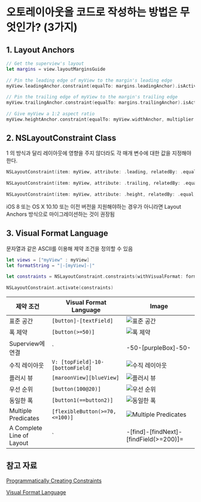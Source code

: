 # 오토레이아웃을 코드로 작성하는 방법은 무엇인가? (3가지)

## 1. Layout Anchors

```swift
// Get the superview's layout
let margins = view.layoutMarginsGuide
 
// Pin the leading edge of myView to the margin's leading edge
myView.leadingAnchor.constraint(equalTo: margins.leadingAnchor).isActive = true
 
// Pin the trailing edge of myView to the margin's trailing edge
myView.trailingAnchor.constraint(equalTo: margins.trailingAnchor).isActive = true
 
// Give myView a 1:2 aspect ratio
myView.heightAnchor.constraint(equalTo: myView.widthAnchor, multiplier: 2.0).isActive = true
```

## 2. NSLayoutConstraint Class

1 의 방식과 달리 레이아웃에 영향을 주지 않더라도 각 매개 변수에 대한 값을 지정해야 한다.

```swift
NSLayoutConstraint(item: myView, attribute: .leading, relatedBy: .equal, toItem: view, attribute: .leadingMargin, multiplier: 1.0, constant: 0.0).isActive = true
 
NSLayoutConstraint(item: myView, attribute: .trailing, relatedBy: .equal, toItem: view, attribute: .trailingMargin, multiplier: 1.0, constant: 0.0).isActive = true
 
NSLayoutConstraint(item: myView, attribute: .height, relatedBy: .equal, toItem: myView, attribute:.width, multiplier: 2.0, constant:0.0).isActive = true
```

iOS 8 또는 OS X 10.10 또는 이전 버전을 지원해야하는 경우가 아니라면 Layout Anchors 방식으로 마이그레이션하는 것이 권장됨

## 3. Visual Format Language

문자열과 같은 ASCII를 이용해 제약 조건을 정의할 수 있음

```swift
let views = ["myView" : myView]
let formatString = "|-[myView]-|"
 
let constraints = NSLayoutConstraint.constraints(withVisualFormat: formatString, options: .alignAllTop, metrics: nil, views: views)
 
NSLayoutConstraint.activate(constraints)
```

| 제약 조건 | Visual Format Language | Image |
| ------- | ---------------------- | ----- |
| 표준 공간 | `[button]-[textField]` | ![표준 공간](https://developer.apple.com/library/archive/documentation/UserExperience/Conceptual/AutolayoutPG/Art/standardSpace.png) |
| 폭 제약 | `[button(>=50)]` | ![폭 제약](https://developer.apple.com/library/archive/documentation/UserExperience/Conceptual/AutolayoutPG/Art/widthConstraint.png) |
| Superview에 연결 | `|-50-[purpleBox]-50-|` | ![Superview에 연결](https://developer.apple.com/library/archive/documentation/UserExperience/Conceptual/AutolayoutPG/Art/connectionToSuperview.png) |
| 수직 레이아웃 | `V: [topField]-10-[bottomField]` | ![수직 레이아웃](https://developer.apple.com/library/archive/documentation/UserExperience/Conceptual/AutolayoutPG/Art/verticalLayout.png) |
| 플러시 뷰 | `[maroonView][blueView]` | ![플러시 뷰](https://developer.apple.com/library/archive/documentation/UserExperience/Conceptual/AutolayoutPG/Art/flushViews.png) |
| 우선 순위 | `[button(100@20)]` | ![우선 순위](https://developer.apple.com/library/archive/documentation/UserExperience/Conceptual/AutolayoutPG/Art/priority.png) |
| 동일한 폭 | `[button1(==button2)]` | ![동일한 폭](https://developer.apple.com/library/archive/documentation/UserExperience/Conceptual/AutolayoutPG/Art/equalWidths.png) |
| Multiple Predicates | `[flexibleButton(>=70, <=100)]` | ![Multiple Predicates](https://developer.apple.com/library/archive/documentation/UserExperience/Conceptual/AutolayoutPG/Art/multiplePredicates.png) |
| A Complete Line of Layout | `|-[find]-[findNext]-[findField(>=200)]=|` | ![A Complete Line of Layout](https://developer.apple.com/library/archive/documentation/UserExperience/Conceptual/AutolayoutPG/Art/completeLayout.png) |


## 참고 자료

[Programmatically Creating Constraints](https://developer.apple.com/library/archive/documentation/UserExperience/Conceptual/AutolayoutPG/ProgrammaticallyCreatingConstraints.html#//apple_ref/doc/uid/TP40010853-CH16-SW1)

[Visual Format Language](https://developer.apple.com/library/archive/documentation/UserExperience/Conceptual/AutolayoutPG/VisualFormatLanguage.html#//apple_ref/doc/uid/TP40010853-CH27-SW1)